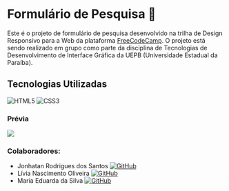 ﻿# Formulário de Pesquisa 🔎

Este é o projeto de formulário de pesquisa desenvolvido na trilha de Design Responsivo para a Web da plataforma [FreeCodeCamp](https://www.freecodecamp.org/portuguese/learn/2022/responsive-web-design/). O projeto está sendo realizado em grupo como parte da disciplina de Tecnologias de Desenvolvimento de Interface Gráfica da UEPB (Universidade Estadual da Paraíba).

## Tecnologias Utilizadas
![HTML5](https://img.shields.io/badge/HTML5-FFA500?style=for-the-badge&logo=html5) ![CSS3](https://img.shields.io/badge/CSS3-1E90FF?style=for-the-badge&logo=css3&logoColor=264CE4)

### Prévia
![](https://drive.google.com/uc?export=view&id=1uH8BQp0A7mo9kWHhty5wZFKsgYa0Xx9_)

### Colaboradores:

* Jonhatan Rodrigues dos Santos
[![GitHub](https://img.shields.io/badge/GitHub-000?style=for-the-badge&logo=GitHub&logoColor=0000)](https://github.com/johndriguess/)
* Lívia Nascimento Oliveira
[![GitHub](https://img.shields.io/badge/GitHub-000?style=for-the-badge&logo=GitHub&logoColor=993399)](https://github.com/LiviaNasc/)
* Maria Eduarda da Silva
[![GitHub](https://img.shields.io/badge/GitHub-000?style=for-the-badge&logo=GitHub&logoColor=0000ff)](https://github.com/thinkmadu/)
